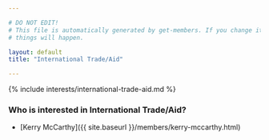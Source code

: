 ```yaml
---

# DO NOT EDIT!
# This file is automatically generated by get-members. If you change it, bad
# things will happen.

layout: default
title: "International Trade/Aid"

---
```


{% include interests/international-trade-aid.md %}

### Who is interested in International Trade/Aid?


* [Kerry McCarthy]({{ site.baseurl }}/members/kerry-mccarthy.html)
